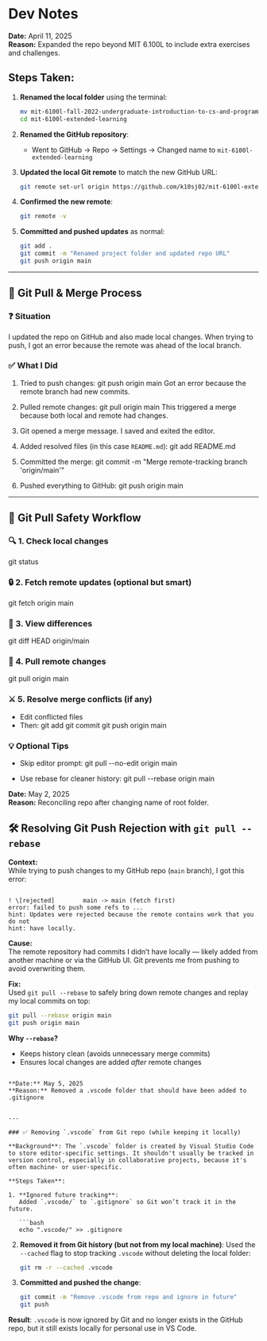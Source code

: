 # Dev Notes

**Date:** April 11, 2025  
**Reason:** Expanded the repo beyond MIT 6.100L to include extra exercises and challenges.

## Steps Taken:

1. **Renamed the local folder** using the terminal:
    ```bash
    mv mit-6100l-fall-2022-undergraduate-introduction-to-cs-and-programming-using-python mit-6100l-extended-learning
    cd mit-6100l-extended-learning
    ```

2. **Renamed the GitHub repository**:
    - Went to GitHub → Repo → Settings → Changed name to `mit-6100l-extended-learning`

3. **Updated the local Git remote** to match the new GitHub URL:
    ```bash
    git remote set-url origin https://github.com/k10sj02/mit-6100l-extended-learning.git
    ```

4. **Confirmed the new remote**:
    ```bash
    git remote -v
    ```

5. **Committed and pushed updates** as normal:
    ```bash
    git add .
    git commit -m "Renamed project folder and updated repo URL"
    git push origin main
    ```

---

## 🔁 Git Pull & Merge Process

### ❓ Situation
I updated the repo on GitHub and also made local changes. When trying to push, I got an error because the remote was ahead of the local branch.

### ✅ What I Did

1. Tried to push changes:
   git push origin main
   Got an error because the remote branch had new commits.

2. Pulled remote changes:
   git pull origin main
   This triggered a merge because both local and remote had changes.

3. Git opened a merge message. I saved and exited the editor.

4. Added resolved files (in this case `README.md`):
   git add README.md

5. Committed the merge:
   git commit -m "Merge remote-tracking branch 'origin/main'"

6. Pushed everything to GitHub:
   git push origin main

---

## 🧾 Git Pull Safety Workflow

### 🔍 1. Check local changes
   git status

### 🔒 2. Fetch remote updates (optional but smart)
   git fetch origin main

### 👀 3. View differences
   git diff HEAD origin/main

### 🔄 4. Pull remote changes
   git pull origin main

### ⚔️ 5. Resolve merge conflicts (if any)
- Edit conflicted files
- Then:
   git add <filename>
   git commit
   git push origin main

### 💡 Optional Tips
- Skip editor prompt:
   git pull --no-edit origin main

- Use rebase for cleaner history:
   git pull --rebase origin main

**Date:** May 2, 2025  
**Reason:** Reconciling repo after changing name of root folder.

## 🛠 Resolving Git Push Rejection with `git pull --rebase`

**Context:**  
While trying to push changes to my GitHub repo (`main` branch), I got this error:

```

! \[rejected]        main -> main (fetch first)
error: failed to push some refs to ...
hint: Updates were rejected because the remote contains work that you do not
hint: have locally.

````

**Cause:**  
The remote repository had commits I didn’t have locally — likely added from another machine or via the GitHub UI. Git prevents me from pushing to avoid overwriting them.

**Fix:**  
Used `git pull --rebase` to safely bring down remote changes and replay my local commits on top:

```bash
git pull --rebase origin main
git push origin main
````

**Why `--rebase`?**

* Keeps history clean (avoids unnecessary merge commits)
* Ensures local changes are added *after* remote changes

```

**Date:** May 5, 2025  
**Reason:** Removed a .vscode folder that should have been added to .gitignore


---

### ✅ Removing `.vscode` from Git repo (while keeping it locally)

**Background**: The `.vscode` folder is created by Visual Studio Code to store editor-specific settings. It shouldn't usually be tracked in version control, especially in collaborative projects, because it's often machine- or user-specific.

**Steps Taken**:

1. **Ignored future tracking**:
   Added `.vscode/` to `.gitignore` so Git won’t track it in the future.

   ```bash
   echo ".vscode/" >> .gitignore
   ```

2. **Removed it from Git history (but not from my local machine)**:
   Used the `--cached` flag to stop tracking `.vscode` without deleting the local folder:

   ```bash
   git rm -r --cached .vscode
   ```

3. **Committed and pushed the change**:

   ```bash
   git commit -m "Remove .vscode from repo and ignore in future"
   git push
   ```

**Result**:
`.vscode` is now ignored by Git and no longer exists in the GitHub repo, but it still exists locally for personal use in VS Code.

